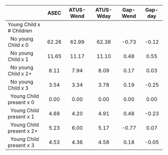 
|                      |         ASEC |    ATUS-Wend |    ATUS-Wday |     Gap-Wend |      Gap-day |
| -------------------- | :----------: | :----------: | :----------: | :----------: | :----------: |
| Young Child x # Children |              |              |              |              |              |
| &nbsp;&nbsp;No young Child x 0 |        62.26 |        62.99 |        62.38 |        -0.73 |        -0.12 |
| &nbsp;&nbsp;No young Child x 1 |        11.65 |        11.17 |        11.10 |         0.48 |         0.55 |
| &nbsp;&nbsp;No young Child x 2+ |         8.11 |         7.94 |         8.09 |         0.17 |         0.03 |
| &nbsp;&nbsp;No young Child x 3 |         3.54 |         3.34 |         3.78 |         0.19 |        -0.25 |
| &nbsp;&nbsp;Young Child present x 0 |         0.00 |         0.00 |         0.00 |         0.00 |         0.00 |
| &nbsp;&nbsp;Young Child present x 1 |         4.68 |         4.20 |         4.91 |         0.48 |        -0.23 |
| &nbsp;&nbsp;Young Child present x 2+ |         5.23 |         6.00 |         5.17 |        -0.77 |         0.07 |
| &nbsp;&nbsp;Young Child present x 3 |         4.53 |         4.36 |         4.58 |         0.18 |        -0.05 |

